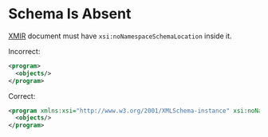 # Schema Is Absent

[XMIR] document must have `xsi:noNamespaceSchemaLocation` inside it.

Incorrect:

```xml
<program>
  <objects/>
</program>
```

Correct:

```xml
<program xmlns:xsi="http://www.w3.org/2001/XMLSchema-instance" xsi:noNamespaceSchemaLocation="https://www.eolang.org/xsd/XMIR-anything.xsd">
  <objects/>
</program>
```

[XMIR]: https://news.eolang.org/2022-11-25-xmir-guide.html
